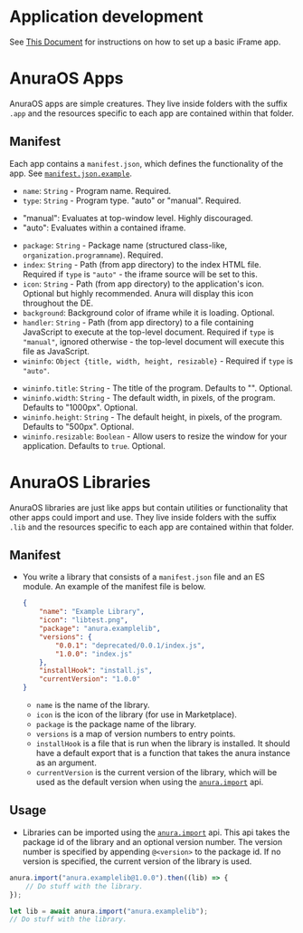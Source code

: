 # Application development

See [This Document](./templates/template.app/README.md) for instructions on how to set up a basic iFrame app.

# AnuraOS Apps

AnuraOS apps are simple creatures. They live inside folders with the suffix `.app` and the resources specific to each app are contained within that folder.

## Manifest

Each app contains a `manifest.json`, which defines the functionality of the app. See [`manifest.json.example`](./manifest.json.example).

-   `name`: `String` - Program name. Required.
-   `type`: `String` - Program type. "auto" or "manual". Required.

*   "manual": Evaluates at top-window level. Highly discouraged.
*   "auto": Evaluates within a contained iframe.

-   `package`: `String` - Package name (structured class-like, `organization.programname`). Required.
-   `index`: `String` - Path (from app directory) to the index HTML file. Required if `type` is `"auto"` - the iframe source will be set to this.
-   `icon`: `String` - Path (from app directory) to the application's icon. Optional but highly recommended. Anura will display this icon throughout the DE.
-   `background`: Background color of iframe while it is loading. Optional.
-   `handler`: `String` - Path (from app directory) to a file containing JavaScript to execute at the top-level document. Required if `type` is `"manual"`, ignored otherwise - the top-level document will execute this file as JavaScript.
-   `wininfo`: `Object {title, width, height, resizable}` - Required if `type` is `"auto"`.

*   `wininfo.title`: `String` - The title of the program. Defaults to "". Optional.
*   `wininfo.width`: `String` - The default width, in pixels, of the program. Defaults to "1000px". Optional.
*   `wininfo.height`: `String` - The default height, in pixels, of the program. Defaults to "500px". Optional.
*   `wininfo.resizable`: `Boolean` - Allow users to resize the window for your application. Defaults to `true`. Optional.

# AnuraOS Libraries

AnuraOS libraries are just like apps but contain utilities or functionality that other apps could import and use. They live inside folders with the suffix `.lib` and the resources specific to each app are contained within that folder.

## Manifest

-   You write a library that consists of a `manifest.json` file and an ES module. An example of the manifest file is below.
    ```json
    {
        "name": "Example Library",
        "icon": "libtest.png",
        "package": "anura.examplelib",
        "versions": {
            "0.0.1": "deprecated/0.0.1/index.js",
            "1.0.0": "index.js"
        },
        "installHook": "install.js",
        "currentVersion": "1.0.0"
    }
    ```
    -   `name` is the name of the library.
    -   `icon` is the icon of the library (for use in Marketplace).
    -   `package` is the package name of the library.
    -   `versions` is a map of version numbers to entry points.
    -   `installHook` is a file that is run when the library is installed. It should have a default export that is a function that takes the anura instance as an argument.
    -   `currentVersion` is the current version of the library, which will be used as the default version when using the [`anura.import`](./Anura-API.md#anuraimport) api.

## Usage

-   Libraries can be imported using the [`anura.import`](./Anura-API.md#anuraimport) api. This api takes the package id of the library and an optional version number. The version number is specified by appending `@<version>` to the package id. If no version is specified, the current version of the library is used.

```js
anura.import("anura.examplelib@1.0.0").then((lib) => {
    // Do stuff with the library.
});
```

```js
let lib = await anura.import("anura.examplelib");
// Do stuff with the library.
```
